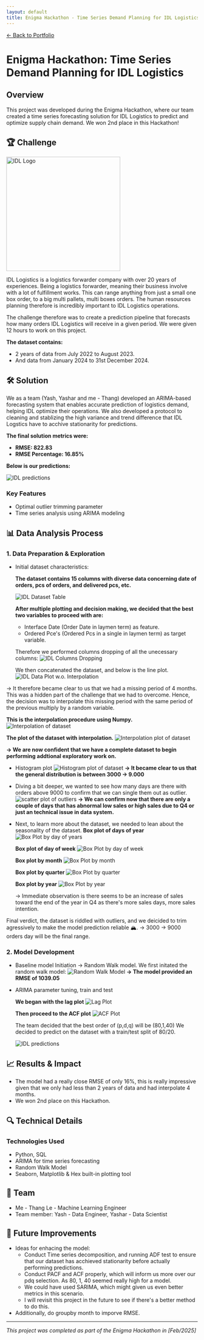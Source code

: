 ```yaml
---
layout: default
title: Enigma Hackathon - Time Series Demand Planning for IDL Logistics
---
```

[← Back to Portfolio](README.md)


# Enigma Hackathon: Time Series Demand Planning for IDL Logistics

## Overview
This project was developed during the Enigma Hackathon, where our team created a time series forecasting solution for IDL Logistics to predict and optimize supply chain demand. We won 2nd place in this Hackathon!

## 🏆 Challenge
<img src="images/IDL%20Logo.png" alt="IDL Logo" width="300">
<p></p>IDL Logistics is a logistics forwarder company with over 20 years of experiences. Being a logistics forwarder, meaning their business involve with a lot of fulfillment works. This can range anything from just a small one box order, to a big multi pallets, multi boxes orders. The human resources planning therefore is incredibly important to IDL Logistics operations.</p>

<p>The challenge therefore was to create a prediction pipeline that forecasts how many orders IDL Logistics will receive in a given period. We were given 12 hours to work on this project.</p>

**The dataset contains:**
- 2 years of data from July 2022 to August 2023.
- And data from January 2024 to 31st December 2024.

## 🛠️ Solution

We as a team (Yash, Yashar and me - Thang)  developed an ARIMA-based forecasting system that enables accurate prediction of logistics demand, helping IDL optimize their operations.
We also developed a protocol to cleaning and stablizing the high variance and trend difference that IDL Logstics have to acchive stationarity for predictions.

**The final solution metrics were:**
- **RMSE: 822.83**
- **RMSE Percentage: 16.85%**

**Below is our predictions:**

<img src="images/Final%20IDL%20predictions%20fit.png" alt="IDL predictions">

### Key Features
- Optimal outlier trimming parameter
- Time series analysis using ARIMA modeling

## 📊 Data Analysis Process

### 1. Data Preparation & Exploration
- Initial dataset characteristics:

  **The dataset contains 15 columns with diverse data concerning date of orders, pcs of orders, and delivered pcs, etc.**
  
  <img src="images/IDL%20Dataset.png" alt="IDL Dataset Table">

  **After multiple plotting and decision making, we decided that the best two variables to proceed with are:**
    - Interface Date (Order Date in laymen term) as feature.
    - Ordered Pce's (Ordered Pcs in a single in laymen term) as target variable.

  Therefore we performed columns dropping of all the unecessary columns:
  <img src="images/IDL%20-%20Dropping%20Columns%20to%20lighten%20overhead%20Calculation.png" alt="IDL Columns Dropping">

  We then concatenated the dataset, and below is the line plot.
  <img src="images/IDL%20-%20Dataset%20without%20Interpolation.png" alt="IDL Data Plot w.o. Interpolation">

-> It therefore became clear to us that we had a missing period of 4 months. This was a hidden part of the challenge that we had to overcome. Hence, the decision was to interpolate this missing period with the same period of the previous multiply by a random variable. 

  **This is the interpolation procedure using Numpy.**
  <img src="images/IDL%20-%20Interpolation%20of%20dataset.png" alt="Interpolation of dataset">

  **The plot of the dataset with interpolation.**
  <img src="images/IDL%20-%20Final%20Dataset%20plot%20post%20interpolation.png" alt="Interpolation plot of dataset">
  
  **-> We are now confident that we have a complete dataset to begin performing addtional exploratory work on.**

- Histogram plot
  <img src="images/IDL%20-%20Histogram%20of%20dataset.png" alt="Histogram plot of dataset">
  **-> It became clear to us that the general distribution is between 3000 -> 9.000**

- Diving a bit deeper, we wanted to see how many days are there with orders above 9000 to confirm that we can single them out as outlier.
  <img src="images/IDL%20-%20Outlier%20Identification.png" alt="scatter plot of outliers">
  **-> We can confirm now that there are only a couple of days that has abnormal low sales or high sales due to Q4 or just an technical issue in data system.**
  
- Next, to learn more about the dataset, we needed to lean about the seasonality of the dataset.
  **Box plot of days of year**
  <img src="images/IDL%20-%20Boxplot%20by%20day%20of%20year.png" alt="Box Plot by day of years">

  **Box plot of day of week**
  <img src="images/IDL%20-%20Boxplot%20day%20of%20week.png" alt="Box Plot by day of week">

  **Box plot by month**
  <img src="images/IDL%20-%20Boxplot%20by%20month.png" alt="Box Plot by month">

  **Box plot by quarter**
  <img src="images/IDL%20-%20Boxplot%20by%20quarter.png" alt="Box Plot by quarter">

  **Box plot by year**
  <img src="images/IDL%20-%20Boxplot%20by%20year.png" alt="Box Plot by year">

  -> Immediate observation is there seems to be an increase of sales toward the end of the year in Q4 as there's more sales days, more sales intention.

Final verdict, the dataset is riddled with outliers, and we deicided to trim agressively to make the model prediction reliable 🏔. -> 3000 -> 9000 orders day will be the final range.

### 2. Model Development
- Baseline model Initiation -> Random Walk model.
  We first initated the random walk model:
  <img src="images/IDL%20-%20Random%20Walk%20Model.png" alt="Random Walk Model">
  **-> The model provided an RMSE of 1039.05**
  
- ARIMA parameter tuning, train and test

  **We began with the lag plot**
  <img src="images/IDL%20-%20ARIMA%20Lag%20plot.png" alt="Lag Plot">

  **Then proceed to the ACF plot**
  <img src="images/IDL%20-%20ARIMA%20ACF%20Plot.png" alt="ACF Plot">
  
  The team decided that the best order of (p,d,q) will be (80,1,40)
  We decided to predict on the dataset with a train/test split of 80/20.

  <img src="images/Final%20IDL%20predictions%20fit.png" alt="IDL predictions">

## 📈 Results & Impact

- The model had a really close RMSE of only 16%, this is really impressive given that we only had less than 2 years of data and had interpolate 4 months.
- We won 2nd place on this Hackathon.

## 🔍 Technical Details

### Technologies Used
- Python, SQL
- ARIMA for time series forecasting
- Random Walk Model
- Seaborn, Matplotlib & Hex built-in plotting tool
  

## 👥 Team

- Me - Thang Le - Machine Learning Engineer
- Team member: Yash - Data Engineer, Yashar - Data Scientist

## 🔮 Future Improvements

- Ideas for enhacing the model:
   - Conduct Time series decomposition, and running ADF test to ensure that our dataset has acchieved stationarity before actually performing predictions.
   - Conduct PACF and ACF properly, which will inform us more over our pdq selection. As 80, 1, 40 seemed really high for a model.
   - We could have used SARIMA, which might given us even better metrics in this scenario.
   - I will revisit this project in the future to see if there's a better method to do this.
- Additionally, do groupby month to imporve RMSE.
---

*This project was completed as part of the Enigma Hackathon in [Feb/2025]*
